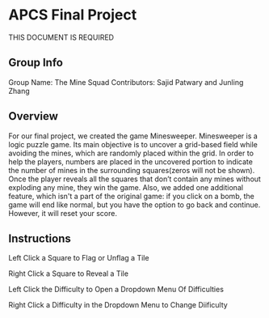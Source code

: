 # APCS Final Project
THIS DOCUMENT IS REQUIRED

## Group Info
Group Name: The Mine Squad
Contributors: Sajid Patwary and Junling Zhang

## Overview
For our final project, we created the game Minesweeper. Minesweeper is a logic puzzle game. Its main objective is to uncover a grid-based field while avoiding the mines, which are randomly placed within the grid. In order to help the players, numbers are placed in the uncovered portion to indicate the number of mines in the surrounding squares(zeros will not be shown). Once the player reveals all the squares that don’t contain any mines without exploding any mine, they win the game. Also, we added one additional feature, which isn't a part of the original game: if you click on a bomb, the game will end like normal, but you have the option to go back and continue. However, it will reset your score. 

## Instructions
Left Click a Square to Flag or Unflag a Tile

Right Click a Square to Reveal a Tile

Left Click the Difficulty to Open a Dropdown Menu Of Difficulties

Right Click a Difficulty in the Dropdown Menu to Change Diificulty
